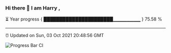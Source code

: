 ### Hi there 👋 I am Harry , 

⏳ Year progress { ██████████████████████▁▁▁▁▁▁▁▁ } 75.58 %

---

⏰ Updated on Sun, 03 Oct 2021 20:48:56 GMT

![Progress Bar CI](https://github.com/duykhang68/duykhang68/workflows/Progress%20Bar%20CI/badge.svg)

